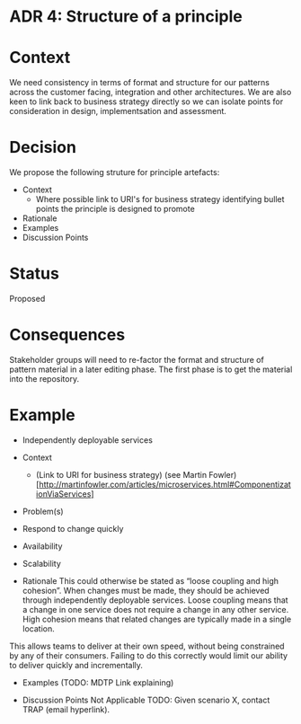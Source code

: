 # ADR 4: Structure of a principle

# Context

We need consistency in terms of format and structure for our patterns across the customer facing, integration and other architectures.
We are also keen to link back to business strategy directly so we can isolate points for consideration in design, implementsation and assessment.

# Decision

We propose the following struture for principle artefacts:

* Context
  * Where possible link to URI's for business strategy identifying bullet points the principle is designed to promote
* Rationale
* Examples
* Discussion Points

# Status

Proposed

# Consequences

Stakeholder groups will need to re-factor the format and structure of pattern material in a later editing phase. The first phase is to get the material into the repository.

# Example

* Independently deployable services

* Context
  * (Link to URI for business strategy)
  (see Martin Fowler) [http://martinfowler.com/articles/microservices.html#ComponentizationViaServices]

* Problem(s) 
 * Respond to change quickly
 * Availability
 * Scalability

* Rationale
This could otherwise be stated as “loose coupling and high cohesion”. When changes must be made, they should be achieved through independently deployable services. Loose coupling means that a change in one service does not require a change in any other service. High cohesion means that related changes are typically made in a single location.

This allows teams to deliver at their own speed, without being constrained by any of their consumers. Failing to do this correctly would limit our ability to deliver quickly and incrementally.  

* Examples
(TODO: MDTP Link explaining)

* Discussion Points
Not Applicable
TODO: Given scenario X, contact TRAP (email hyperlink).
